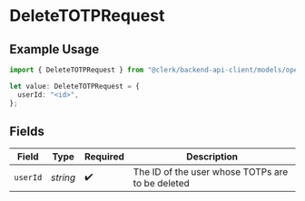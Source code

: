 # DeleteTOTPRequest

## Example Usage

```typescript
import { DeleteTOTPRequest } from "@clerk/backend-api-client/models/operations";

let value: DeleteTOTPRequest = {
  userId: "<id>",
};
```

## Fields

| Field                                            | Type                                             | Required                                         | Description                                      |
| ------------------------------------------------ | ------------------------------------------------ | ------------------------------------------------ | ------------------------------------------------ |
| `userId`                                         | *string*                                         | :heavy_check_mark:                               | The ID of the user whose TOTPs are to be deleted |